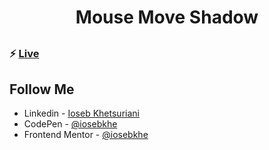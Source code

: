 ##

<h1 align="center"> Mouse Move Shadow </h1>

##

### ⚡ [Live](https://iosebkhe.github.io/Javascript30/16%20-%20Mouse%20Move%20Shadow/index.html)

## Follow Me

- Linkedin - [Ioseb Khetsuriani](https://www.linkedin.com/in/ioseb-khetsuriani-1831801b5/)
- CodePen - [@iosebkhe](https://codepen.io/iosebkhe)
- Frontend Mentor - [@iosebkhe](https://www.frontendmentor.io/profile/iosebkhe)
